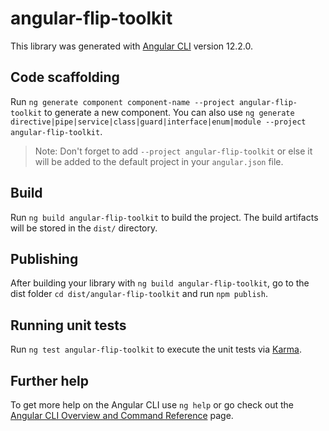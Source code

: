 # angular-flip-toolkit

This library was generated with [Angular CLI](https://github.com/angular/angular-cli) version 12.2.0.

## Code scaffolding

Run `ng generate component component-name --project angular-flip-toolkit` to generate a new component. You can also use `ng generate directive|pipe|service|class|guard|interface|enum|module --project angular-flip-toolkit`.

> Note: Don't forget to add `--project angular-flip-toolkit` or else it will be added to the default project in your `angular.json` file.

## Build

Run `ng build angular-flip-toolkit` to build the project. The build artifacts will be stored in the `dist/` directory.

## Publishing

After building your library with `ng build angular-flip-toolkit`, go to the dist folder `cd dist/angular-flip-toolkit` and run `npm publish`.

## Running unit tests

Run `ng test angular-flip-toolkit` to execute the unit tests via [Karma](https://karma-runner.github.io).

## Further help

To get more help on the Angular CLI use `ng help` or go check out the [Angular CLI Overview and Command Reference](https://angular.io/cli) page.
